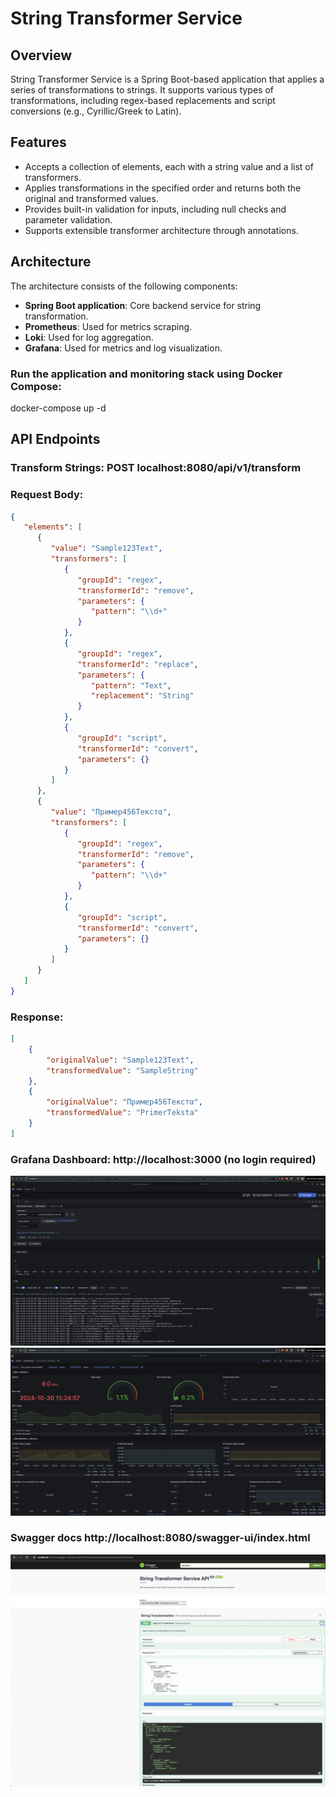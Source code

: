 # String Transformer Service

## Overview
String Transformer Service is a Spring Boot-based application that applies a series of transformations to strings. It supports various types of transformations, including regex-based replacements and script conversions (e.g., Cyrillic/Greek to Latin).

## Features
- Accepts a collection of elements, each with a string value and a list of transformers.
- Applies transformations in the specified order and returns both the original and transformed values.
- Provides built-in validation for inputs, including null checks and parameter validation.
- Supports extensible transformer architecture through annotations.

## Architecture

The architecture consists of the following components:
- **Spring Boot application**: Core backend service for string transformation.
- **Prometheus**: Used for metrics scraping.
- **Loki**: Used for log aggregation.
- **Grafana**: Used for metrics and log visualization.

### Run the application and monitoring stack using Docker Compose:

docker-compose up -d



## API Endpoints
### Transform Strings: POST localhost:8080/api/v1/transform

### Request Body:
```json
{
   "elements": [
      {
         "value": "Sample123Text",
         "transformers": [
            {
               "groupId": "regex",
               "transformerId": "remove",
               "parameters": {
                  "pattern": "\\d+"
               }
            },
            {
               "groupId": "regex",
               "transformerId": "replace",
               "parameters": {
                  "pattern": "Text",
                  "replacement": "String"
               }
            },
            {
               "groupId": "script",
               "transformerId": "convert",
               "parameters": {}
            }
         ]
      },
      {
         "value": "Пример456Текстα",
         "transformers": [
            {
               "groupId": "regex",
               "transformerId": "remove",
               "parameters": {
                  "pattern": "\\d+"
               }
            },
            {
               "groupId": "script",
               "transformerId": "convert",
               "parameters": {}
            }
         ]
      }
   ]
}

```
### Response:

```json
[
	{
		"originalValue": "Sample123Text",
		"transformedValue": "SampleString"
	},
	{
		"originalValue": "Пример456Текстα",
		"transformedValue": "PrimerTeksta"
	}
]
```
### Grafana Dashboard: http://localhost:3000 (no login required)

![Loki logs](docs/images/Loki-logs.png)
![Grafana Dashboard](docs/images/grafana.png)



### Swagger docs http://localhost:8080/swagger-ui/index.html

![Swagger](docs/images/swagger.png)


